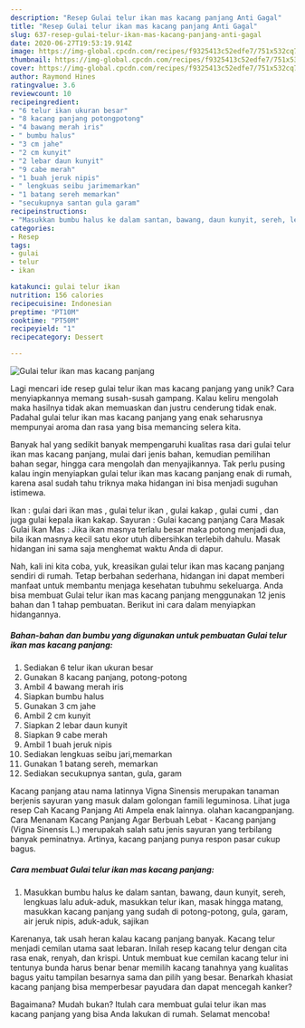 ```yaml
---
description: "Resep Gulai telur ikan mas kacang panjang Anti Gagal"
title: "Resep Gulai telur ikan mas kacang panjang Anti Gagal"
slug: 637-resep-gulai-telur-ikan-mas-kacang-panjang-anti-gagal
date: 2020-06-27T19:53:19.914Z
image: https://img-global.cpcdn.com/recipes/f9325413c52edfe7/751x532cq70/gulai-telur-ikan-mas-kacang-panjang-foto-resep-utama.jpg
thumbnail: https://img-global.cpcdn.com/recipes/f9325413c52edfe7/751x532cq70/gulai-telur-ikan-mas-kacang-panjang-foto-resep-utama.jpg
cover: https://img-global.cpcdn.com/recipes/f9325413c52edfe7/751x532cq70/gulai-telur-ikan-mas-kacang-panjang-foto-resep-utama.jpg
author: Raymond Hines
ratingvalue: 3.6
reviewcount: 10
recipeingredient:
- "6 telur ikan ukuran besar"
- "8 kacang panjang potongpotong"
- "4 bawang merah iris"
- " bumbu halus"
- "3 cm jahe"
- "2 cm kunyit"
- "2 lebar daun kunyit"
- "9 cabe merah"
- "1 buah jeruk nipis"
- " lengkuas seibu jarimemarkan"
- "1 batang sereh memarkan"
- "secukupnya santan gula garam"
recipeinstructions:
- "Masukkan bumbu halus ke dalam santan, bawang, daun kunyit, sereh, lengkuas lalu aduk-aduk, masukkan telur ikan, masak hingga matang, masukkan kacang panjang yang sudah di potong-potong, gula, garam, air jeruk nipis, aduk-aduk, sajikan"
categories:
- Resep
tags:
- gulai
- telur
- ikan

katakunci: gulai telur ikan 
nutrition: 156 calories
recipecuisine: Indonesian
preptime: "PT10M"
cooktime: "PT50M"
recipeyield: "1"
recipecategory: Dessert

---
```



![Gulai telur ikan mas kacang panjang](https://img-global.cpcdn.com/recipes/f9325413c52edfe7/751x532cq70/gulai-telur-ikan-mas-kacang-panjang-foto-resep-utama.jpg)

Lagi mencari ide resep gulai telur ikan mas kacang panjang yang unik? Cara menyiapkannya memang susah-susah gampang. Kalau keliru mengolah maka hasilnya tidak akan memuaskan dan justru cenderung tidak enak. Padahal gulai telur ikan mas kacang panjang yang enak seharusnya mempunyai aroma dan rasa yang bisa memancing selera kita.

Banyak hal yang sedikit banyak mempengaruhi kualitas rasa dari gulai telur ikan mas kacang panjang, mulai dari jenis bahan, kemudian pemilihan bahan segar, hingga cara mengolah dan menyajikannya. Tak perlu pusing kalau ingin menyiapkan gulai telur ikan mas kacang panjang enak di rumah, karena asal sudah tahu triknya maka hidangan ini bisa menjadi suguhan istimewa.

Ikan : gulai dari ikan mas , gulai telur ikan , gulai kakap , gulai cumi , dan juga gulai kepala ikan kakap. Sayuran : Gulai kacang panjang Cara Masak Gulai Ikan Mas : Jika ikan masnya terlalu besar maka potong menjadi dua, bila ikan masnya kecil satu ekor utuh dibersihkan terlebih dahulu. Masak hidangan ini sama saja menghemat waktu Anda di dapur.


Nah, kali ini kita coba, yuk, kreasikan gulai telur ikan mas kacang panjang sendiri di rumah. Tetap berbahan sederhana, hidangan ini dapat memberi manfaat untuk membantu menjaga kesehatan tubuhmu sekeluarga. Anda bisa membuat Gulai telur ikan mas kacang panjang menggunakan 12 jenis bahan dan 1 tahap pembuatan. Berikut ini cara dalam menyiapkan hidangannya.

<!--inarticleads1-->

##### Bahan-bahan dan bumbu yang digunakan untuk pembuatan Gulai telur ikan mas kacang panjang:

1. Sediakan 6 telur ikan ukuran besar
1. Gunakan 8 kacang panjang, potong-potong
1. Ambil 4 bawang merah iris
1. Siapkan  bumbu halus
1. Gunakan 3 cm jahe
1. Ambil 2 cm kunyit
1. Siapkan 2 lebar daun kunyit
1. Siapkan 9 cabe merah
1. Ambil 1 buah jeruk nipis
1. Sediakan  lengkuas seibu jari,memarkan
1. Gunakan 1 batang sereh, memarkan
1. Sediakan secukupnya santan, gula, garam


Kacang panjang atau nama latinnya Vigna Sinensis merupakan tanaman berjenis sayuran yang masuk dalam golongan famili leguminosa. Lihat juga resep Cah Kacang Panjang Ati Ampela enak lainnya. olahan kacangpanjang. Cara Menanam Kacang Panjang Agar Berbuah Lebat - Kacang panjang (Vigna Sinensis L.) merupakah salah satu jenis sayuran yang terbilang banyak peminatnya. Artinya, kacang panjang punya respon pasar cukup bagus. 

<!--inarticleads2-->

##### Cara membuat Gulai telur ikan mas kacang panjang:

1. Masukkan bumbu halus ke dalam santan, bawang, daun kunyit, sereh, lengkuas lalu aduk-aduk, masukkan telur ikan, masak hingga matang, masukkan kacang panjang yang sudah di potong-potong, gula, garam, air jeruk nipis, aduk-aduk, sajikan


Karenanya, tak usah heran kalau kacang panjang banyak. Kacang telur menjadi cemilan utama saat lebaran. Inilah resep kacang telur dengan cita rasa enak, renyah, dan krispi. Untuk membuat kue cemilan kacang telur ini tentunya bunda harus benar benar memilih kacang tanahnya yang kualitas bagus yaitu tampilan besarnya sama dan pilih yang besar. Benarkah khasiat kacang panjang bisa memperbesar payudara dan dapat mencegah kanker? 

Bagaimana? Mudah bukan? Itulah cara membuat gulai telur ikan mas kacang panjang yang bisa Anda lakukan di rumah. Selamat mencoba!
